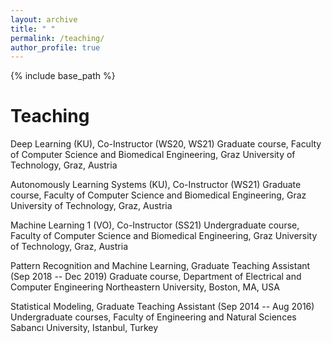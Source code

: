 ```yaml
---
layout: archive
title: " "
permalink: /teaching/
author_profile: true
---
```


{% include base_path %}


Teaching
======

Deep Learning (KU), Co-Instructor (WS20, WS21)
Graduate course, Faculty of Computer Science and Biomedical Engineering, 
Graz University of Technology, Graz, Austria

Autonomously Learning Systems (KU), Co-Instructor (WS21)
Graduate course, Faculty of Computer Science and Biomedical Engineering, 
Graz University of Technology, Graz, Austria

Machine Learning 1 (VO), Co-Instructor (SS21)
Undergraduate course, Faculty of Computer Science and Biomedical Engineering, 
Graz University of Technology, Graz, Austria

Pattern Recognition and Machine Learning, Graduate Teaching Assistant (Sep 2018 -- Dec 2019)
Graduate course, Department of Electrical and Computer Engineering
Northeastern University, Boston, MA, USA

Statistical Modeling, Graduate Teaching Assistant (Sep 2014 -- Aug 2016)
Undergraduate courses, Faculty of Engineering and Natural Sciences
Sabancı University, Istanbul, Turkey

